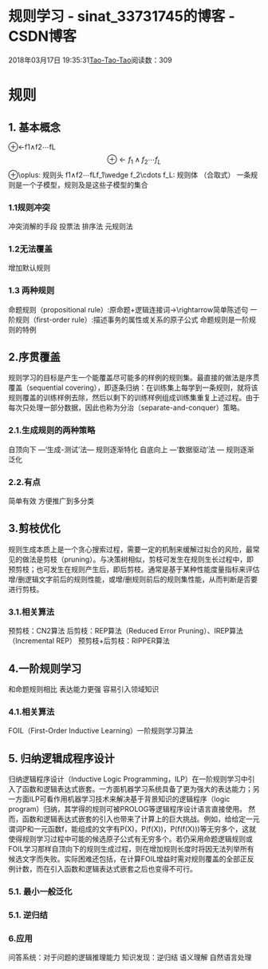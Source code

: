 
# 规则学习 - sinat_33731745的博客 - CSDN博客

2018年03月17日 19:35:31[Tao-Tao-Tao](https://me.csdn.net/sinat_33731745)阅读数：309



# 规则
## 1. 基本概念
⊕←f1∧f2⋯fL
$$
\oplus\leftarrow f_1\wedge f_2\cdots f_L
$$
⊕\oplus: 规则头
f1∧f2⋯fLf_1\wedge f_2\cdots f_L: 规则体 （合取式）
一条规则是一个子模型，规则及是这些子模型的集合
### 1.1规则冲突
冲突消解的手段
投票法
排序法
元规则法
### 1.2无法覆盖
增加默认规则
### 1.3 两种规则
命题规则（propositional rule）:原命题+逻辑连接词→\rightarrow简单陈述句
一阶规则（first-order rule）:描述事务的属性或关系的原子公式
命题规则是一阶规则的特例
## 2.序贯覆盖
规则学习的目标是产生一个能覆盖尽可能多的样例的规则集。最直接的做法是序贯覆盖（sequential covering），即逐条归纳：在训练集上每学到一条规则，就将该规则覆盖的训练样例去除，然后以剩下的训练样例组成训练集重复上述过程。由于每次只处理一部分数据，因此也称为分治（separate-and-conquer）策略。
### 2.1.生成规则的两种策略
自顶向下 —‘生成-测试’法— 规则逐渐特化
自底向上 —‘数据驱动’法 — 规则逐渐泛化
### 2.2.有点
简单有效
方便推广到多分类
## 3.剪枝优化
规则生成本质上是一个贪心搜索过程，需要一定的机制来缓解过拟合的风险，最常见的做法是剪枝（pruning）。与决策树相似，剪枝可发生在规则生长过程中，即预剪枝；也可发生在规则产生后，即后剪枝。通常是基于某种性能度量指标来评估增/删逻辑文字前后的规则性能，或增/删规则前后的规则集性能，从而判断是否要进行剪枝。
### 3.1.相关算法
预剪枝：CN2算法
后剪枝：REP算法（Reduced Error Pruning）、IREP算法（Incremental REP）
预剪枝+后剪枝：RIPPER算法
## 4.一阶规则学习
和命题规则相比
表达能力更强
容易引入领域知识
### 4.1.相关算法
FOIL（First-Order Inductive Learning）一阶规则学习算法
## 5. 归纳逻辑成程序设计
归纳逻辑程序设计（Inductive Logic Programming，ILP）在一阶规则学习中引入了函数和逻辑表达式嵌套。一方面机器学习系统具备了更为强大的表达能力；另一方面ILP可看作用机器学习技术来解决基于背景知识的逻辑程序（logic program）归纳，其学得的规则可被PROLOG等逻辑程序设计语言直接使用。
然而，函数和逻辑表达式嵌套的引入也带来了计算上的巨大挑战。例如，给给定一元谓词P和一元函数f，能组成的文字有P(X)，P(f(X))，P(f(f(X)))等无穷多个，这就使得规则学习过程中可能的候选原子公式有无穷多个。若仍采用命题逻辑规则或FOIL学习那样自顶向下的规则生成过程，则在增加规则长度时将因无法列举所有候选文字而失败。实际困难还包括，在计算FOIL增益时需对规则覆盖的全部正反例计数，而在引入函数和逻辑表达式嵌套之后也变得不可行。
### 5.1. 最小一般泛化
### 5.1. 逆归结
### 6.应用
问答系统：对于问题的逻辑推理能力
知识发现：逆归结
语义理解
自然语言处理

